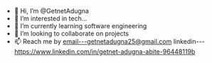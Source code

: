 - 👋 Hi, I’m @GetnetAdugna
- 👀 I’m interested in tech...
- 🌱 I’m currently learning software engineering
- 💞️ I’m looking to collaborate on  projects
- 📫 Reach me by email---getnetadugna25@gmail.com linkedin---https://www.linkedin.com/in/getnet-adugna-abite-96448119b

<!---
GetnetAdugna/GetnetAdugna is a ✨ special ✨ repository because its `README.md` (this file) appears on your GitHub profile.
You can click the Preview link to take a look at your changes.
--->

